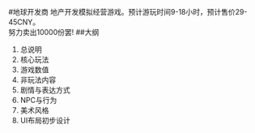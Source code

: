 #地球开发商
地产开发模拟经营游戏。预计游玩时间9-18小时，预计售价29-45CNY。  
努力卖出10000份罢!
##大纲
1. 总说明
2. 核心玩法
3. 游戏数值
4. 非玩法内容
4. 剧情与表达方式
5. NPC与行为
6. 美术风格
7. UI布局初步设计
